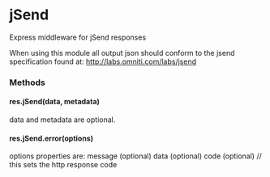 jSend
=====

Express middleware for jSend responses

When using this module all output json should conform to the jsend specification found at:
http://labs.omniti.com/labs/jsend


### Methods

#### res.jSend(data, metadata) 
  data and metadata are optional.


#### res.jSend.error(options)
  options properties are:
  message (optional)
  data (optional)
  code (optional) // this sets the http response code

   

